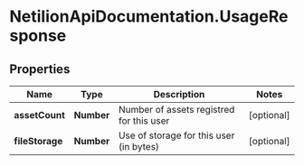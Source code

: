# NetilionApiDocumentation.UsageResponse

## Properties
Name | Type | Description | Notes
------------ | ------------- | ------------- | -------------
**assetCount** | **Number** | Number of assets registred for this user | [optional] 
**fileStorage** | **Number** | Use of storage for this user (in bytes) | [optional] 


